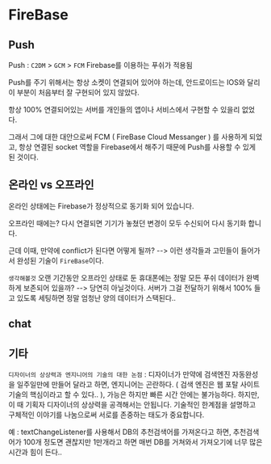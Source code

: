 # FireBase

## Push

Push : `C2DM` > `GCM` > `FCM` Firebase를 이용하는 푸쉬가 적용됨

Push를 주기 위해서는 항상 소켓이 연결되어 있어야 하는데, 안드로이드는 IOS와 달리 이 부분이 처음부터 잘 구현되어 있지 않았다.

항상 100% 연결되어있는 서버를 개인들의 앱이나 서비스에서 구현할 수 있을리 없었다.

그래서 그에 대한 대안으로써 FCM ( FireBase Cloud Messanger ) 를 사용하게 되었고, 항상 연결된 socket 역할을 Firebase에서 해주기 때문에 Push를 사용할 수 있게 된 것이다.

## 온라인 vs 오프라인

온라인 상태에는 Firebase가 정상적으로 동기화 되어 있습니다.

오프라인 때에는? 다시 연결되면 기기가 놓쳤던 변경이 모두 수신되어 다시 동기화 합니다.

근데 이때, 만약에 conflict가 된다면 어떻게 될까? --> 이런 생각들과 고민들이 들어가서 완성된 기술이 `FireBase`이다.

`생각해볼것`
오랜 기간동안 오프라인 상태로 둔 휴대폰에는 정말 모든 푸쉬 데이터가 완벽하게 보존되어 있을까? --> 당연히 아닐것이다. 서버가 그걸 전달하기 위해서 100% 들고 있도록 세팅하면 정말 엄청난 양의 데이터가 스택된다..

## chat

## 기타

`디자이너의 상상력과 엔지니어의 기술의 대한 논점` : 디자이너가 만약에 검색엔진 자동완성을 일주일만에 만들어 달라고 하면, 엔지니어는 곤란하다. ( 검색 엔진은 웹 포탈 사이트 기술의 핵심이라고 할 수 있다.. ), 가능은 하지만 빠른 시간 안에는 불가능하다. 하지만, 이 때 기획자 디자이너의 상상력을 공격해서는 안됩니다. 기술적인 한계점을 설명하고 구체적인 이야기를 나눔으로써 서로를 존중하는 태도가 중요합니다.

예 :
textChangeListener를 사용해서 DB의 추천검색어를 가져온다고 하면, 추천검색어가 100개 정도면 괜찮지만 1만개라고 하면 매번 DB를 거쳐와서 가져오기에 너무 많은 시간과 힘이 든다..
